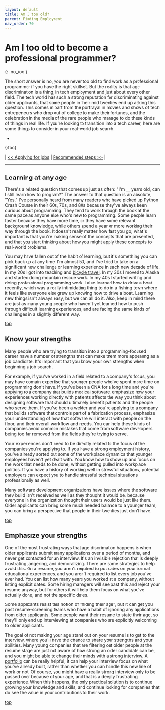 ```yaml
---
layout: default
title: Am I too old?
parent: Finding Employment
nav_order: 70
---
```


# Am I too old to become a professional programmer?
{: .no_toc }

The short answer is no, you are never too old to find work as a professional programmer if you have the right skillset. But the reality is that age discrimination is a thing, in tech employment and just about every other field. The tech world has such a strong reputation for discriminating against older applicants, that some people in their mid twenties end up asking this question. This comes in part from the portrayal in movies and shows of tech entrepeneurs who drop out of college to make their fortunes, and the celebration in the media of the rare people who manage to do these kinds of things in real life. If you're looking to transition into a tech career, here are some things to consider in your real-world job search.

* 
{:toc}

| [<< Applying for jobs](./applying_jobs.md/) | [Recommended steps >>](../recommended_steps) |

---

## Learning at any age

There's a related question that comes up just as often: "I'm __ years old, can I still learn how to program?" The answer to that question is an absolute, "Yes." I've personally heard from many readers who have picked up Python Crash Course in their 60s, 70s, and 80s because they've always been curious about programming. They tend to work through the book at the same pace as anyone else who's new to programming. Some people learn faster because they have more time, or they have some relevant background knowledge, while others spend a year or more working their way through the book. It doesn't really matter how fast you go; what's important is that you're making sense of the concepts that are presented, and that you start thinking about how you might apply these concepts to real-world problems.

You may have fallen out of the habit of learning, but it's something you can pick back up at any time. I'm almost 50, and I've tried to take on a significant new challenge or learning experience in each new decade of life. In my 20s I got into teaching and [bicycle travel](https://www.amazon.com/Road-Alaska-Eric-Matthes/dp/1544175965). In my 30s I moved to Alaska and started doing mountain rescue work. In my 40s I started writing and doing professional programming work. I also learned how to drive a boat recently, which was a really intimidating thing to do in a fishing town where it feels like everyone else grew up knowing how to drive a boat. Learning new things isn't always easy, but we can all do it. Also, keep in mind there are just as many young people who haven't yet learned how to push through difficult learning experiences, and are facing the same kinds of challenges in a slightly different way.

[top](#top)

## Know your strengths

Many people who are trying to transition into a programming-focused career have a number of strengths that can make them more appealing as a job candidate. It's important that you know your own strengths when beginning a job search.

For example, if you've worked in a field related to a company's focus, you may have domain expertise that younger people who've spent more time on programming don't have. If you've been a CNA for a long time and you're applying to a company that builds medical software, emphasize how your experiences working directly with patients affects the way you think about designing software that should ultimately benefit patients and the people who serve them. If you've been a welder and you're applying to a company that builds software that controls part of a fabrication process, emphasize your understanding of how that software will interact with people on the floor, and their overall workflow and needs. You can help these kinds of companies avoid common mistakes that come from software developers being too far removed from the fields they're trying to serve.

Your experiences don't need to be directly related to the focus of the companies you're applying to. If you have a strong employment history, you've already sorted out some of the workplace dynamics that younger employees haven't yet dealt with. You know how to show up and focus on the work that needs to be done, without getting pulled into workplace politics. If you have a history of working well in stressful situations, potential employers can expect you to handle stressful technical situations professionally as well.

Many software development organizations have issues where the software they build isn't received as well as they thought it would be, because everyone in the organization thought their users would be just like them. Older applicants can bring some much needed balance to a younger team; you can bring a perspective that people in their twenties just don't have.

[top](#top)

## Emphasize your strengths

One of the most frustrating ways that age discrimation happens is when older applicants submit many applications over a period of months, and never get contacted for an interview. It's an invisible rejection that is deeply frustrating, angering, and demoralizing. There are some strategies to help avoid this. On a resume, you aren't required to put dates on your formal educational experiences, and you aren't required to list every job you've ever had. You can list how many years you worked at a company, without listing explicit dates. Some hiring managers will see past this and reject your resume anyway, but for others it will help them focus on what you've actually done, and not the specific dates.

Some applicants resist this notion of "hiding their age", but it can get you past resume-screening teams who have a habit of ignoring any applications from older applicants. Some people want their resume to state their age, so they'll only end up interviewing at companies who are explicitly welcoming to older applicants.

The goal of not making your age stand out on your resume is to get to the interview, where you'll have the chance to share your strengths and your abilities. Many young companies that are filtering out older people at the resume stage are just not aware of how strong an older candidate can be, and you might be able to change their minds with a strong interview. A [portfolio](../building_portfolio/) can be really helpful; it can help your interview focus on what you've already built, rather than whether you can handle this new line of work or not. Of course, you might have a really strong interview only to be passed over because of your age, and that is a deeply frustrating experience. When this happens, the only practical solution is to continue growing your knowledge and skills, and continue looking for companies that do see the value in your contributions to their work.

[top](#top)
